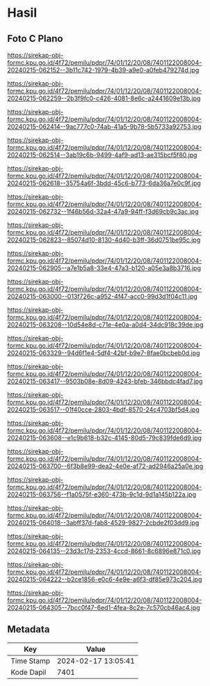 # Hasil

## Foto C Plano

https://sirekap-obj-formc.kpu.go.id/4f72/pemilu/pdpr/74/01/12/20/08/7401122008004-20240215-062152--3b11c742-1979-4b39-a9e0-a0feb479274d.jpg

https://sirekap-obj-formc.kpu.go.id/4f72/pemilu/pdpr/74/01/12/20/08/7401122008004-20240215-062259--2b3f9fc0-c426-4081-8e6c-a2441609e13b.jpg

https://sirekap-obj-formc.kpu.go.id/4f72/pemilu/pdpr/74/01/12/20/08/7401122008004-20240215-062414--9ac777c0-74ab-41a5-9b78-5b5733a92753.jpg

https://sirekap-obj-formc.kpu.go.id/4f72/pemilu/pdpr/74/01/12/20/08/7401122008004-20240215-062514--3ab19c6b-9499-4af9-ad13-ae315bcf5f80.jpg

https://sirekap-obj-formc.kpu.go.id/4f72/pemilu/pdpr/74/01/12/20/08/7401122008004-20240215-062618--35754a6f-3bdd-45c6-b773-6da36a7e0c9f.jpg

https://sirekap-obj-formc.kpu.go.id/4f72/pemilu/pdpr/74/01/12/20/08/7401122008004-20240215-062732--1f46b56d-32a4-47a9-94ff-f3d69cb9c3ac.jpg

https://sirekap-obj-formc.kpu.go.id/4f72/pemilu/pdpr/74/01/12/20/08/7401122008004-20240215-062823--85074d10-8130-4d40-b3ff-36d0751be95c.jpg

https://sirekap-obj-formc.kpu.go.id/4f72/pemilu/pdpr/74/01/12/20/08/7401122008004-20240215-062905--a7e1b5a8-33e4-47a3-b120-a05e3a8b3716.jpg

https://sirekap-obj-formc.kpu.go.id/4f72/pemilu/pdpr/74/01/12/20/08/7401122008004-20240215-063000--013f726c-a952-4f47-acc0-99d3d1f04c11.jpg

https://sirekap-obj-formc.kpu.go.id/4f72/pemilu/pdpr/74/01/12/20/08/7401122008004-20240215-063208--10d54e8d-c71e-4e0a-a0d4-34dc918c39de.jpg

https://sirekap-obj-formc.kpu.go.id/4f72/pemilu/pdpr/74/01/12/20/08/7401122008004-20240215-063329--94d6f1e4-5df4-42bf-b9e7-8fae0bcbeb0d.jpg

https://sirekap-obj-formc.kpu.go.id/4f72/pemilu/pdpr/74/01/12/20/08/7401122008004-20240215-063417--9503b08e-8d09-4243-bfeb-346bbdc4fad7.jpg

https://sirekap-obj-formc.kpu.go.id/4f72/pemilu/pdpr/74/01/12/20/08/7401122008004-20240215-063517--01f40cce-2803-4bdf-8570-24c4703bf5d4.jpg

https://sirekap-obj-formc.kpu.go.id/4f72/pemilu/pdpr/74/01/12/20/08/7401122008004-20240215-063608--e1c9b618-b32c-4145-80d5-79c839fde6d9.jpg

https://sirekap-obj-formc.kpu.go.id/4f72/pemilu/pdpr/74/01/12/20/08/7401122008004-20240215-063700--6f3b8e99-dea2-4e0e-af72-ad2946a25a0e.jpg

https://sirekap-obj-formc.kpu.go.id/4f72/pemilu/pdpr/74/01/12/20/08/7401122008004-20240215-063756--f1a0575f-e360-473b-9c1d-9d1a145b122a.jpg

https://sirekap-obj-formc.kpu.go.id/4f72/pemilu/pdpr/74/01/12/20/08/7401122008004-20240215-064018--3abff37d-fab8-4529-9827-2cbde2f03dd9.jpg

https://sirekap-obj-formc.kpu.go.id/4f72/pemilu/pdpr/74/01/12/20/08/7401122008004-20240215-064135--23d3c17d-2353-4ccd-8661-8c6896e871c0.jpg

https://sirekap-obj-formc.kpu.go.id/4f72/pemilu/pdpr/74/01/12/20/08/7401122008004-20240215-064222--b2ce1856-e0c6-4e9e-a6f3-df85e973c204.jpg

https://sirekap-obj-formc.kpu.go.id/4f72/pemilu/pdpr/74/01/12/20/08/7401122008004-20240215-064305--7bcc0f47-6ed1-4fea-8c2e-7c570cb46ac4.jpg


## Metadata

| Key        | Value               |
| ---------- | ------------------- |
| Time Stamp | 2024-02-17 13:05:41 |
| Kode Dapil | 7401                |



